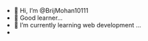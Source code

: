 - 👋 Hi, I’m @BrijMohan10111
- 👀 Good learner...
- 🌱 I’m currently learning web development ...
- 

<!---
BrijMohan10111/BrijMohan10111 is a ✨ special ✨ repository because its `README.md` (this file) appears on your GitHub profile.
You can click the Preview link to take a look at your changes.
--->
